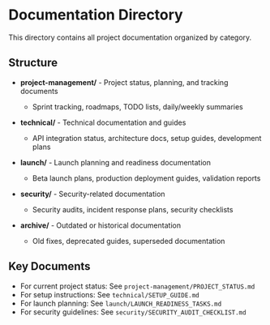 # Documentation Directory

This directory contains all project documentation organized by category.

## Structure

- **project-management/** - Project status, planning, and tracking documents
  - Sprint tracking, roadmaps, TODO lists, daily/weekly summaries
  
- **technical/** - Technical documentation and guides
  - API integration status, architecture docs, setup guides, development plans
  
- **launch/** - Launch planning and readiness documentation
  - Beta launch plans, production deployment guides, validation reports
  
- **security/** - Security-related documentation
  - Security audits, incident response plans, security checklists
  
- **archive/** - Outdated or historical documentation
  - Old fixes, deprecated guides, superseded documentation

## Key Documents

- For current project status: See `project-management/PROJECT_STATUS.md`
- For setup instructions: See `technical/SETUP_GUIDE.md`
- For launch planning: See `launch/LAUNCH_READINESS_TASKS.md`
- For security guidelines: See `security/SECURITY_AUDIT_CHECKLIST.md`